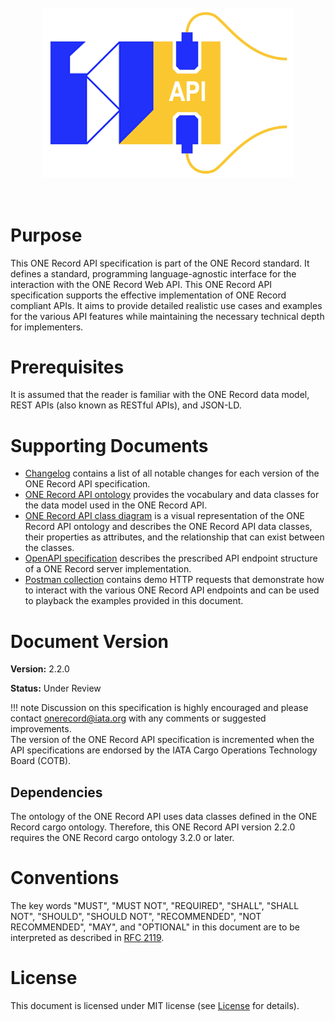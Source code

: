 <img src="./img/ONE-Record_API-Logo.png" style="scale: 80%">

# Purpose

This ONE Record API specification is part of the ONE Record standard.
It defines a standard, programming language-agnostic interface for the interaction with the ONE Record Web API.
This ONE Record API specification supports the effective implementation of ONE Record compliant APIs.
It aims to provide detailed realistic use cases and examples for the various API features while maintaining the necessary technical depth for implementers.

# Prerequisites

It is assumed that the reader is familiar with the ONE Record data model, REST APIs (also known as RESTful APIs), and JSON-LD.

# Supporting Documents

- [Changelog](changelog.md) contains a list of all notable changes for each version of the ONE Record API specification.
- [ONE Record API ontology](assets/ONE-Record-API-Ontology.ttl) provides the vocabulary and data classes for the data model used in the ONE Record API.
- [ONE Record API class diagram](assets/ONE-Record-API-Class-Diagram.md) is a visual representation of the ONE Record API ontology and describes the ONE Record API data classes, their properties as attributes, and the relationship that can exist between the classes.
- [OpenAPI specification](assets/ONE-Record-API-OpenAPI.yaml) describes the prescribed API endpoint structure of a ONE Record server implementation. 
- [Postman collection](assets/ONE-Record-API-Collections.postman_collection) contains demo HTTP requests that demonstrate how to interact with the various ONE Record API endpoints and can be used to playback the examples provided in this document.

# Document Version

**Version:** 2.2.0

**Status:** Under Review

!!! note
    Discussion on this specification is highly encouraged and please contact [onerecord@iata.org](mailto:onerecord@iata.org) with any comments or suggested improvements.<br/>
    The version of the ONE Record API specification is incremented when the API specifications are endorsed by the IATA Cargo Operations Technology Board (COTB).

## Dependencies

The ontology of the ONE Record API uses data classes defined in the ONE Record cargo ontology. 
Therefore, this ONE Record API version 2.2.0 requires the ONE Record cargo ontology 3.2.0 or later.

# Conventions

The key words "MUST", "MUST NOT", "REQUIRED", "SHALL", "SHALL NOT", "SHOULD", "SHOULD NOT", "RECOMMENDED", "NOT RECOMMENDED", "MAY", and "OPTIONAL" in this document are to be interpreted as described in [RFC 2119](https://www.rfc-editor.org/rfc/rfc2119).

# License

This document is licensed under MIT license (see [License](../General/license.md) for details).
